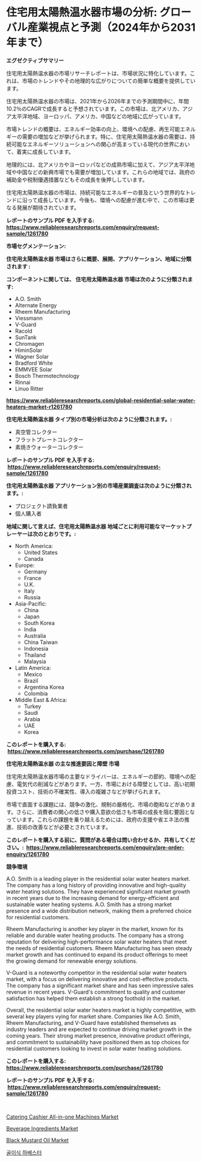 <p><h1>住宅用太陽熱温水器市場の分析: グローバル産業視点と予測（2024年から2031年まで）</h1></p><p><strong>エグゼクティブサマリー</strong></p>
<p><p>住宅用太陽熱温水器の市場リサーチレポートは、市場状況に特化しています。これは、市場のトレンドやその地理的な広がりについての簡単な概要を提供しています。</p><p>住宅用太陽熱温水器の市場は、2021年から2026年までの予測期間中に、年間10.2％のCAGRで成長すると予想されています。この市場は、北アメリカ、アジア太平洋地域、ヨーロッパ、アメリカ、中国などの地域に広がっています。</p><p>市場トレンドの概要は、エネルギー効率の向上、環境への配慮、再生可能エネルギーの需要の増加などが挙げられます。特に、住宅用太陽熱温水器の需要は、持続可能なエネルギーソリューションへの関心が高まっている現代の世界において、着実に成長しています。</p><p>地理的には、北アメリカやヨーロッパなどの成熟市場に加えて、アジア太平洋地域や中国などの新興市場でも需要が増加しています。これらの地域では、政府の補助金や税制優遇措置などもその成長を後押ししています。</p><p>住宅用太陽熱温水器の市場は、持続可能なエネルギーの普及という世界的なトレンドに沿って成長しています。今後も、環境への配慮が進む中で、この市場は更なる発展が期待されています。</p></p>
<p><strong>レポートのサンプル PDF を入手する: <a href="https://www.reliableresearchreports.com/enquiry/request-sample/1261780">https://www.reliableresearchreports.com/enquiry/request-sample/1261780</a></strong></p>
<p><strong>市場セグメンテーション:</strong></p>
<p><strong> 住宅用太陽熱温水器 市場はさらに概要、展開、アプリケーション、地域に分類されます :</strong></p>
<p><strong>コンポーネントに関しては、 住宅用太陽熱温水器 市場は次のように分類されます: &nbsp;</strong></p>
<p><ul><li>A.O. Smith</li><li>Alternate Energy</li><li>Rheem Manufacturing</li><li>Viessmann</li><li>V-Guard</li><li>Racold</li><li>SunTank</li><li>Chromagen</li><li>HiminSolar</li><li>Wagner Solar</li><li>Bradford White</li><li>EMMVEE Solar</li><li>Bosch Thermotechnology</li><li>Rinnai</li><li>Linuo Ritter</li></ul></p>
<p><strong><a href="https://www.reliableresearchreports.com/global-residential-solar-water-heaters-market-r1261780">https://www.reliableresearchreports.com/global-residential-solar-water-heaters-market-r1261780</a></strong></p>
<p><strong> 住宅用太陽熱温水器 タイプ別の市場分析は次のように分類されます。:</strong></p>
<p><ul><li>真空管コレクター</li><li>フラットプレートコレクター</li><li>素焼きウォーターコレクター</li></ul></p>
<p><strong>レポートのサンプル PDF を入手する: &nbsp;<a href="https://www.reliableresearchreports.com/enquiry/request-sample/1261780">https://www.reliableresearchreports.com/enquiry/request-sample/1261780</a></strong></p>
<p><strong> 住宅用太陽熱温水器 アプリケーション別の市場産業調査は次のように分類されます。:</strong></p>
<p><ul><li>プロジェクト請負業者</li><li>個人購入者</li></ul></p>
<p><strong>地域に関して言えば、住宅用太陽熱温水器 地域ごとに利用可能なマーケットプレーヤーは次のとおりです。:</strong></p>
<p><ul>
    <li>
        North America:
        <ul>
            <li>United States</li>
            <li>Canada</li>
        </ul>
    </li>
    <li>
        Europe:
        <ul>
            <li>Germany</li>
            <li>France</li>
            <li>U.K.</li>
            <li>Italy</li>
            <li>Russia</li>
        </ul>
    </li>
    <li>
        Asia-Pacific:
        <ul>
            <li>China</li>
            <li>Japan</li>
            <li>South Korea</li>
            <li>India</li>
            <li>Australia</li>
            <li>China Taiwan</li>
            <li>Indonesia</li>
            <li>Thailand</li>
            <li>Malaysia</li>
        </ul>
    </li>
    <li>
        Latin America:
        <ul>
            <li>Mexico</li>
            <li>Brazil</li>
            <li>Argentina Korea</li>
            <li>Colombia</li>
        </ul>
    </li>
    <li>
        Middle East & Africa:
        <ul>
            <li>Turkey</li>
            <li>Saudi</li>
            <li>Arabia</li>
            <li>UAE</li>
            <li>Korea</li>
        </ul>
    </li>
    </ul></p>
<p><strong>このレポートを購入する: &nbsp;<a href="https://www.reliableresearchreports.com/purchase/1261780">https://www.reliableresearchreports.com/purchase/1261780</a></strong></p>
<p><strong>住宅用太陽熱温水器 の主な推進要因と障壁 市場</strong></p>
<p><p>住宅用太陽熱温水器市場の主要なドライバーは、エネルギーの節約、環境への配慮、電気代の削減などがあります。一方、市場における障壁としては、高い初期投資コスト、技術の不確実性、導入の複雑さなどが挙げられます。</p><p>市場で直面する課題には、競争の激化、規制の厳格化、市場の飽和などがあります。さらに、消費者の関心の低さや購入意欲の低さも市場の成長を阻む要因となっています。これらの課題を乗り越えるためには、政府の支援や省エネ法の推進、技術の改善などが必要とされています。</p></p>
<p><strong>このレポートを購入する前に、質問がある場合は問い合わせるか、共有してください。:&nbsp; <a href="https://www.reliableresearchreports.com/enquiry/pre-order-enquiry/1261780">https://www.reliableresearchreports.com/enquiry/pre-order-enquiry/1261780</a></strong></p>
<p><strong>競争環境</strong></p>
<p><p>A.O. Smith is a leading player in the residential solar water heaters market. The company has a long history of providing innovative and high-quality water heating solutions. They have experienced significant market growth in recent years due to the increasing demand for energy-efficient and sustainable water heating systems. A.O. Smith has a strong market presence and a wide distribution network, making them a preferred choice for residential customers.</p><p>Rheem Manufacturing is another key player in the market, known for its reliable and durable water heating products. The company has a strong reputation for delivering high-performance solar water heaters that meet the needs of residential customers. Rheem Manufacturing has seen steady market growth and has continued to expand its product offerings to meet the growing demand for renewable energy solutions.</p><p>V-Guard is a noteworthy competitor in the residential solar water heaters market, with a focus on delivering innovative and cost-effective products. The company has a significant market share and has seen impressive sales revenue in recent years. V-Guard's commitment to quality and customer satisfaction has helped them establish a strong foothold in the market.</p><p>Overall, the residential solar water heaters market is highly competitive, with several key players vying for market share. Companies like A.O. Smith, Rheem Manufacturing, and V-Guard have established themselves as industry leaders and are expected to continue driving market growth in the coming years. Their strong market presence, innovative product offerings, and commitment to sustainability have positioned them as top choices for residential customers looking to invest in solar water heating solutions.</p></p>
<p><strong>このレポートを購入する: &nbsp; <a href="https://www.reliableresearchreports.com/purchase/1261780">https://www.reliableresearchreports.com/purchase/1261780</a></strong></p>
<p><strong>レポートのサンプル PDF を入手する: &nbsp;<a href="https://www.reliableresearchreports.com/enquiry/request-sample/1261780">https://www.reliableresearchreports.com/enquiry/request-sample/1261780</a></strong><strong></strong></p>
<p>&nbsp;</p>
<p><p><a href="https://issuu.com/reportprime-2/docs/catering-cashier-all-in-one-machines-market-size-2">Catering Cashier All-in-one Machines Market</a></p><p><a href="https://github.com/jodemen/Market-Research-Report-List-2/blob/main/beverage-ingredients-market.md">Beverage Ingredients Market</a></p><p><a href="https://github.com/jj19131/Market-Research-Report-List-2/blob/main/black-mustard-oil-market.md">Black Mustard Oil Market</a></p><p><a href="https://github.com/fernandotryO5lson96765/Market-Research-Report-List-1/blob/main/728267017382.md">골이식 하베스터</a></p></p>